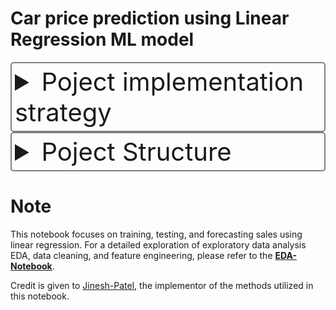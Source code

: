 # Car price prediction using Linear Regression ML model


<details>
  <summary style="cursor: pointer; font-size: 40px; color: darkwhite; background-color: darkblack; border: 2px solid gray; border-radius: 5px; padding: 5px;"> Poject implementation strategy </summary>
  

## Introduction
- [Problem Statement](#problem-statement)
- [Objectives](#objectives)
- [Software-And-Tools-Requirements](#Software And Tools Requirements)
- [Pipeline Stages](#pipeline-stages)
- [Key Features](#key-features)
- [Expected Benefits](#expected-benefits)
- [Links](#links)
- [Car Price Prediction Analysis](#car-price-prediction-analysis)

## Problem Statement
Accurate car price prediction is essential for both buyers and sellers in the automotive market. Many stakeholders struggle with unreliable valuation methods that do not account for historical pricing trends and vehicle features. This project aims to address this challenge by developing a linear regression model to predict car prices based on historical data.

## Objectives
- Improve the accuracy of car price predictions.
- Assist buyers and sellers in making informed decisions.
- Identify key factors influencing car pricing.
- Enhance market insights through data-driven analysis.

## Software And Tools Requirements
1. [GitHub Account](https://github.com)
2. [Heroku Account](https://heroku.com)
3.[VS CODE IDE](https://code.visualstudio.com/)
4.[Git CLI](https://git-scm.com/book/en/v2/Getting-Started-The-Command-Line)

Create a new environment

```
conda create -p venv python==3.12 -y
```

```
conda activate venv/
```
## Pipeline Stages
1. **Data Ingestion:** Collected and merged data about cars from Kaggle ( [Data Source](https://www.kaggle.com/datasets/gunishj/carpricepred)).
2. **Model Training:** Train and evaluate a linear regression machine learning model to predict car price based on the user input.
4. **Model Selection:** Select the best performing model based on metrics such as $R^2$ and RMSE.
5. **Model Deployment:** Deploy the chosen model to production using ZenML and MLflow deployment tools.
6. **Prediction and Action:** Generate customer satisfaction predictions and trigger targeted interventions based on predictions and business rules.
7. **Monitoring and Feedback:** Continuously monitor model performance and gather feedback for improvement.

## Key Features
- **Reproducible Pipeline:** ZenML guarantees consistent development and deployment across environments.
- **Experiment Tracking:** MLflow provides comprehensive insights into model runs, parameters and performance.

## Expected Benefits
- Increased accuracy in predicting customer satisfaction.
- Enhanced transparency and understanding of model decisions.
- Data-driven insights for product improvement and customer experience optimization.
- A robust and maintainable machine learning workflow.

## Customer Satisfaction Analysis
- Provide specific potential targeted interventions based on customer satisfaction predictions, using [Evidence](https://docs.evidence.dev/).

## Links
- Consider relevant documentation for [ZenML](https://zenml.io/) and [MLflow](https://mlflow.org/)

</details>


<details>
  <summary style="cursor: pointer; font-size: 40px; color: darkwhite; background-color: darkblack; border: 2px solid gray; border-radius: 5px; padding: 5px;"> Poject Structure </summary>
 
- [Machine Learning](#)
  - [data](#)
    - [SalesData.csv](#)
  - [src](#)
    - [data_cleaning.py](#)
    - [evaluation.py](#)
    - [model_dev.py](#)
  - [steps](#)
    - [ingest_data.py](#)
    - [clean_data.py](#)
    - [model_train.py](#)
    - [evaluation.py](#)
    - [config.py](#)
  - [pipelines](#)
    - [deployment_pipeline.py](#)
    - [training_pipeline.py](#)
    - [utils.py](#)
  - [streamlit_app.py](#)
  - [run_deployment.py](#)
  - [run_pipeline.py](#)
  - [requirements.txt](#)
  - [README.md](#)
  - [.zen](#)


## Steps:

1. **Ingest Data**: `steps/ingest_data.py` - Code for ingesting data.
2. **Clean Data**: `steps/clean_data.py` - Code for data cleaning and preprocessing.
3. **Model Training**: `steps/model_train.py` - Code for training the model.
4. **Model Evaluation**: `steps/evaluation.py` - Code for model evaluation.
5. **Configuration**: `steps/config.py` - Configuration file.
</details>

# Note

This notebook focuses on training, testing, and forecasting sales using linear regression. For a detailed exploration of exploratory data analysis EDA, data cleaning, and feature engineering, please refer to the **[EDA-Notebook](https://github.com/makina0928/Linear-Regression-Machine-Learning-Model-with-Deployment/blob/main/EDA%20for%20ML/EDA%20of%20Car%20Sales%20Price%202024.ipynb)**.

Credit is given to [Jinesh-Patel](https://medium.com/analytics-vidhya/deploying-linear-regression-ml-model-as-web-application-on-docker-3409f9464a27), the implementor of the methods utilized in this notebook.

